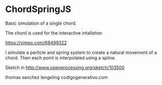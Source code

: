 ChordSpringJS
=============

Basic simulation of a single chord.

The chord is used for the interactive intallation

https://vimeo.com/68499322


I simulate a particle and spring system to create a natural movement of a chord.
Then each point is interpolated using a spline.


Sketch in
http://www.openprocessing.org/sketch/103500


thomas sanchez lengeling
codigogenerativo.com

